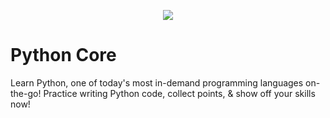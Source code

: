 <p align="center">
  <img src="https://sololearnuploads.azureedge.net/uploads/courses/1073.png">
</p>

# Python Core
Learn Python, one of today's most in-demand programming languages on-the-go! Practice writing Python code, collect points, & show off your skills now!